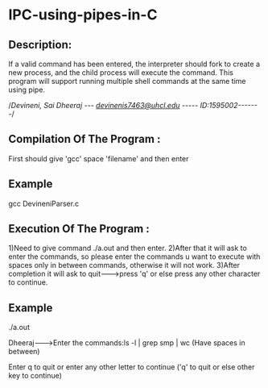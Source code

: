 # IPC-using-pipes-in-C
Description:
------------
If a valid command has been entered, the interpreter should fork to create a new process, and the child process will execute the command. This program will support running multiple shell commands at the same time using pipe.

/*Devineni, Sai Dheeraj --- devinenis7463@uhcl.edu ----- ID:1595002-------*/

Compilation Of The Program :
---------------------------
First should give 'gcc' space 'filename' and then enter

Example
-------
gcc DevineniParser.c 

Execution Of The Program :
------------------------
1)Need to give command ./a.out and then enter.
2)After that it will ask to enter the commands, so please enter the commands u want to execute with spaces only in between commands, otherwise it will not work.
3)After completion it will ask to quit--->press 'q' or else press any other character to continue.

Example
-------
./a.out

Dheeraj--->Enter the commands:ls -l | grep smp | wc (Have spaces in between)

Enter q to quit or enter any other letter to continue ('q' to quit or else other key to continue)
